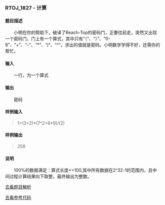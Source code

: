 ### RTOJ_1827 - 计算

#### 题目描述

&emsp;&emsp;小明在你的帮助下，破译了Reach-Top的密码门，正要往前走，突然又出现一个密码门，门上有一个算式，其中只有“（”、“）”、“0-9”、“+”、“-”、“*”、“/”、“^”，求出的值就是密码。小明数学学得不好，还需你的帮忙。

#### 输入

&emsp;&emsp;一行，为一个算式

#### 输出

&emsp;&emsp;密码

#### 样例输入

>1+(3+2)\*(7^2+6\*9)/(2)

#### 样例输出

>258

#### 说明

&emsp;&emsp;100%的数据满足：算式长度<=100,其中所有数据在2^32-1的范围内，且中间过程计算结果向下取整，最终输出为整数。

[去看题目解析](./analysis.md)

[去看参考代码](./main.cpp)

